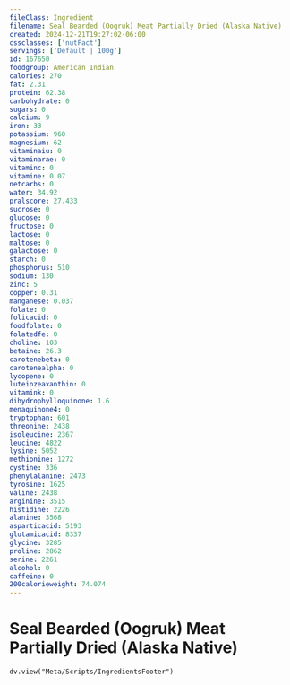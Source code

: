 ```yaml
---
fileClass: Ingredient
filename: Seal Bearded (Oogruk) Meat Partially Dried (Alaska Native)
created: 2024-12-21T19:27:02-06:00
cssclasses: ['nutFact']
servings: ['Default | 100g']
id: 167650
foodgroup: American Indian
calories: 270
fat: 2.31
protein: 62.38
carbohydrate: 0
sugars: 0
calcium: 9
iron: 33
potassium: 960
magnesium: 62
vitaminaiu: 0
vitaminarae: 0
vitaminc: 0
vitamine: 0.07
netcarbs: 0
water: 34.92
pralscore: 27.433
sucrose: 0
glucose: 0
fructose: 0
lactose: 0
maltose: 0
galactose: 0
starch: 0
phosphorus: 510
sodium: 130
zinc: 5
copper: 0.31
manganese: 0.037
folate: 0
folicacid: 0
foodfolate: 0
folatedfe: 0
choline: 103
betaine: 26.3
carotenebeta: 0
carotenealpha: 0
lycopene: 0
luteinzeaxanthin: 0
vitamink: 0
dihydrophylloquinone: 1.6
menaquinone4: 0
tryptophan: 601
threonine: 2438
isoleucine: 2367
leucine: 4822
lysine: 5052
methionine: 1272
cystine: 336
phenylalanine: 2473
tyrosine: 1625
valine: 2438
arginine: 3515
histidine: 2226
alanine: 3568
asparticacid: 5193
glutamicacid: 8337
glycine: 3285
proline: 2862
serine: 2261
alcohol: 0
caffeine: 0
200calorieweight: 74.074
---
```


# Seal Bearded (Oogruk) Meat Partially Dried (Alaska Native)

```dataviewjs
dv.view("Meta/Scripts/IngredientsFooter")
```